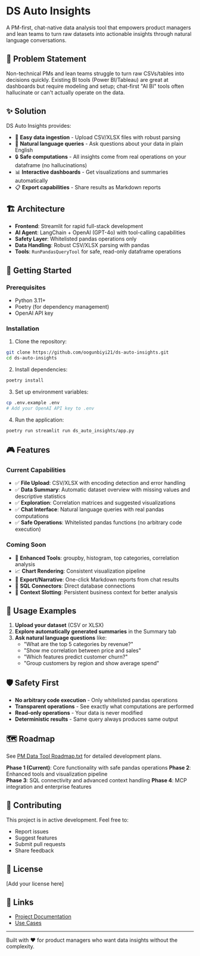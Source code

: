 # DS Auto Insights

A PM-first, chat-native data analysis tool that empowers product managers and lean teams to turn raw datasets into actionable insights through natural language conversations.

## 🎯 Problem Statement

Non-technical PMs and lean teams struggle to turn raw CSVs/tables into decisions quickly. Existing BI tools (Power BI/Tableau) are great at dashboards but require modeling and setup; chat-first "AI BI" tools often hallucinate or can't actually operate on the data.

## ✨ Solution

DS Auto Insights provides:
- 📁 **Easy data ingestion** - Upload CSV/XLSX files with robust parsing
- 💬 **Natural language queries** - Ask questions about your data in plain English
- 🔒 **Safe computations** - All insights come from real operations on your dataframe (no hallucinations)
- 📊 **Interactive dashboards** - Get visualizations and summaries automatically
- 📋 **Export capabilities** - Share results as Markdown reports

## 🏗️ Architecture

- **Frontend**: Streamlit for rapid full-stack development
- **AI Agent**: LangChain + OpenAI (GPT-4o) with tool-calling capabilities
- **Safety Layer**: Whitelisted pandas operations only
- **Data Handling**: Robust CSV/XLSX parsing with pandas
- **Tools**: `RunPandasQueryTool` for safe, read-only dataframe operations

## 🚀 Getting Started

### Prerequisites
- Python 3.11+
- Poetry (for dependency management)
- OpenAI API key

### Installation

1. Clone the repository:
```bash
git clone https://github.com/oogunbiyi21/ds-auto-insights.git
cd ds-auto-insights
```

2. Install dependencies:
```bash
poetry install
```

3. Set up environment variables:
```bash
cp .env.example .env
# Add your OpenAI API key to .env
```

4. Run the application:
```bash
poetry run streamlit run ds_auto_insights/app.py
```

## 🎮 Features

### Current Capabilities
- ✅ **File Upload**: CSV/XLSX with encoding detection and error handling
- ✅ **Data Summary**: Automatic dataset overview with missing values and descriptive statistics
- ✅ **Exploration**: Correlation matrices and suggested visualizations
- ✅ **Chat Interface**: Natural language queries with real pandas computations
- ✅ **Safe Operations**: Whitelisted pandas functions (no arbitrary code execution)

### Coming Soon
- 🔄 **Enhanced Tools**: groupby, histogram, top categories, correlation analysis
- 📈 **Chart Rendering**: Consistent visualization pipeline
- 💾 **Export/Narrative**: One-click Markdown reports from chat results
- 🔌 **SQL Connectors**: Direct database connections
- 🎯 **Context Slotting**: Persistent business context for better analysis

## 📖 Usage Examples

1. **Upload your dataset** (CSV or XLSX)
2. **Explore automatically generated summaries** in the Summary tab
3. **Ask natural language questions** like:
   - "What are the top 5 categories by revenue?"
   - "Show me correlation between price and sales"
   - "Which features predict customer churn?"
   - "Group customers by region and show average spend"

## 🛡️ Safety First

- **No arbitrary code execution** - Only whitelisted pandas operations
- **Transparent operations** - See exactly what computations are performed
- **Read-only operations** - Your data is never modified
- **Deterministic results** - Same query always produces same output

## 🗺️ Roadmap

See [PM Data Tool Roadmap.txt](PM%20Data%20Tool%20Roadmap.txt) for detailed development plans.

**Phase 1 (Current)**: Core functionality with safe pandas operations
**Phase 2**: Enhanced tools and visualization pipeline  
**Phase 3**: SQL connectivity and advanced context handling
**Phase 4**: MCP integration and enterprise features

## 🤝 Contributing

This project is in active development. Feel free to:
- Report issues
- Suggest features
- Submit pull requests
- Share feedback

## 📝 License

[Add your license here]

## 🔗 Links

- [Project Documentation](DS%20Auto%20Insights%20—%20where%20we%20are,%20why,%20and%20what's%20next.txt)
- [Use Cases](PM%20Data%20Tool%20Use%20Cases.txt)

---

Built with ❤️ for product managers who want data insights without the complexity.